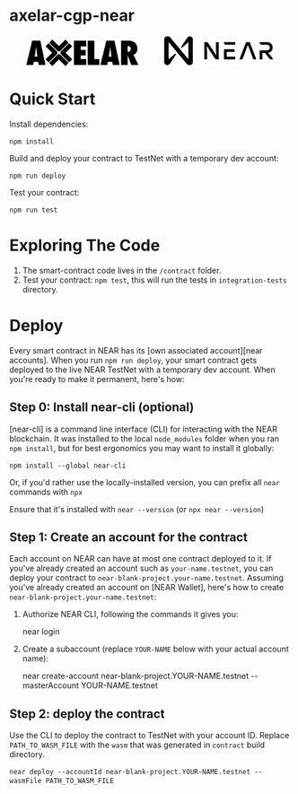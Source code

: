 # axelar-cgp-near

<p align="middle">
    <a href="https://axelar.network/brand" target="blank"><img src="./tech-logos/axelar_logo.png" width="200" alt="Axelar Logo"/></a>
    &nbsp;
    &nbsp;
    &nbsp;
    &nbsp;
    &nbsp;
    <a href="https://near.org/" target="blank"><img src="./tech-logos/near_logo.png" width="200" alt="Near Logo" /></a>
</p>

# Quick Start

Install dependencies:

    npm install

Build and deploy your contract to TestNet with a temporary dev account:

    npm run deploy

Test your contract:

    npm run test

# Exploring The Code

1. The smart-contract code lives in the `/contract` folder.
2. Test your contract: `npm test`, this will run the tests in `integration-tests` directory.

# Deploy

Every smart contract in NEAR has its [own associated account][near accounts].
When you run `npm run deploy`, your smart contract gets deployed to the live NEAR TestNet with a temporary dev account.
When you're ready to make it permanent, here's how:

## Step 0: Install near-cli (optional)

[near-cli] is a command line interface (CLI) for interacting with the NEAR blockchain. It was installed to the local `node_modules` folder when you ran `npm install`, but for best ergonomics you may want to install it globally:

    npm install --global near-cli

Or, if you'd rather use the locally-installed version, you can prefix all `near` commands with `npx`

Ensure that it's installed with `near --version` (or `npx near --version`)

## Step 1: Create an account for the contract

Each account on NEAR can have at most one contract deployed to it. If you've already created an account such as `your-name.testnet`, you can deploy your contract to `near-blank-project.your-name.testnet`. Assuming you've already created an account on [NEAR Wallet], here's how to create `near-blank-project.your-name.testnet`:

1. Authorize NEAR CLI, following the commands it gives you:

   near login

2. Create a subaccount (replace `YOUR-NAME` below with your actual account name):

   near create-account near-blank-project.YOUR-NAME.testnet --masterAccount YOUR-NAME.testnet

## Step 2: deploy the contract

Use the CLI to deploy the contract to TestNet with your account ID.
Replace `PATH_TO_WASM_FILE` with the `wasm` that was generated in `contract` build directory.

    near deploy --accountId near-blank-project.YOUR-NAME.testnet --wasmFile PATH_TO_WASM_FILE
